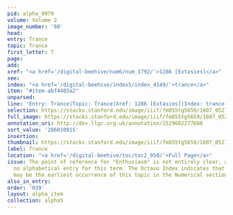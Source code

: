 ```yaml
---
pid: alpha_0979
volume: Volume 2
image_number: '60'
head:
entry: Trance
topic: Trance
first_letter: T
page:
add:
xref: "<a href='/digital-beehive/num6/num_1792/'>1286 [Extasies]</a>"
see:
index: "<a href='/digital-beehive/index5/index_4149/'>trance</a>"
item: "#item-abf4403a2"
unparsed:
line: 'Entry: Trance|Topic: Trance|Xref: 1286 [Extasies]|Index: trance |#item-abf4403a2'
selection: https://stacks.stanford.edu/image/iiif/fm855tg5659/1607_0527/810,915,3005,458/full/0/default.jpg
full_image: https://stacks.stanford.edu/image/iiif/fm855tg5659/1607_0527/full/full/0/default.jpg
annotation_uri: http://dev.llgc.org.uk/annotation/1529602277688
sort_value: '206010915'
insertion:
thumbnail: https://stacks.stanford.edu/image/iiif/fm855tg5659/1607_0527/810,915,600,180/250,/0/default.jpg
label: Trance
location: "<a href='/digital-beehive/toc/toc2_050/'>Full Page</a>"
issue: The point of reference for "Enthusiasm" is not entirely clear, as there is
  no alphabetical entry for this term. The Octavo Index indicates that 35 [Enthusiasm]
  may be the earliest occurrence of this topic in the Numerical section of the Alvearium.
also_in_entry:
order: '039'
layout: alpha_item
collection: alpha5
---
```

